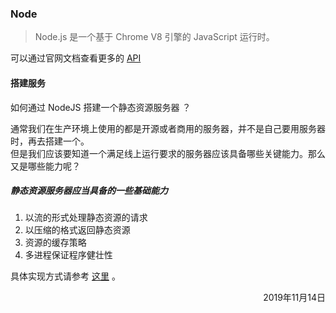 ### Node
> Node.js 是一个基于 Chrome V8 引擎的 JavaScript 运行时。

可以通过官网文档查看更多的 [API](http://nodejs.cn/api/)

#### 搭建服务
如何通过 NodeJS 搭建一个静态资源服务器 ？  

通常我们在生产环境上使用的都是开源或者商用的服务器，并不是自己要用服务器时，再去搭建一个。  
但是我们应该要知道一个满足线上运行要求的服务器应该具备哪些关键能力。那么又是哪些能力呢？  

##### 静态资源服务器应当具备的一些基础能力
1. 以流的形式处理静态资源的请求  
2. 以压缩的格式返回静态资源
3. 资源的缓存策略  
4. 多进程保证程序健壮性

具体实现方式请参考 [这里](back/node/static_server) 。






<p align="right"> 2019年11月14日 </p>

